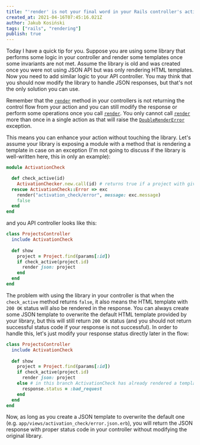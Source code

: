 ```yaml
---
title: "'render' is not your final word in your Rails controller's action"
created_at: 2021-04-16T07:45:16.021Z
author: Jakub Kosiński
tags: ["rails", "rendering"]
publish: true
---
```


Today I have a quick tip for you. Suppose you are using some library that performs some logic in your controller and render some templates once some invariants are not met. 
Assume the library is old and was created once you were not using JSON API but was only rendering HTML templates.
Now you need to add similar logic to your API controller. You may think that you should now modify the library to handle JSON responses, but that's not the only solution you can use.

Remember that the [`render`](https://api.rubyonrails.org/classes/ActionController/Renderer.html#method-i-render) method in your controllers is not returning the control flow from your action and you can still modify the response or perform some operations once you call [`render`](https://api.rubyonrails.org/classes/ActionController/Renderer.html#method-i-render). 
You only cannot call [`render`](https://api.rubyonrails.org/classes/ActionController/Renderer.html#method-i-render) more than once in a single action as that will raise the [`DoubleRenderError`](https://api.rubyonrails.org/classes/AbstractController/DoubleRenderError.html) exception.

This means you can enhance your action without touching the library. Let's assume your library is exposing a module with a method that is rendering a template in case on an exception (I'm not going to discuss if the library is well-written here, this in only an example):

```ruby
module ActivationCheck

  def check_active(id)
    ActivationChecker.new.call(id) # returns true if a project with given id is active, raises an error otherwise
  rescue ActivationCheck::Error => exc
    render("activation_check/error", message: exc.message)
    false
  end
end
```

and you API controller looks like this:

```ruby
class ProjectsController
  include ActivationCheck
  
  def show
    project = Project.find(params[:id])
    if check_active(project.id)
      render json: project
    end
  end
end      
```

The problem with using the library in your controller is that when the `check_active` method returns `false`, it also means the HTML template with `200 OK` status will also be rendered in the response. 
You can always create some JSON template to overwrite the default HTML template provided by your library, but this will still return `200 OK` status (and you should not return successful status code if your response is not successful). In order to handle this, let's just modify your response status directly later in the flow:

```ruby
class ProjectsController
  include ActivationCheck
  
  def show
    project = Project.find(params[:id])
    if check_active(project.id)
      render json: project
    else # in this branch ActivationCheck has already rendered a template
      response.status = :bad_request
    end
  end
end      
```

Now, as long as you create a JSON template to overwrite the default one (e.g. `app/views/activation_check/error.json.erb`), you will return the JSON response with proper status code in your controller without modifying the original library.
